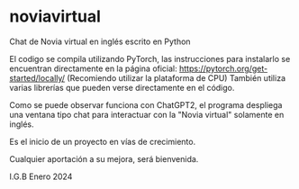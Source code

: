 # noviavirtual
Chat de Novia virtual en inglés escrito en Python

El codigo se compila utilizando PyTorch, las instrucciones para instalarlo se encuentran directamente en la página oficial: https://pytorch.org/get-started/locally/ (Recomiendo utilizar la plataforma de CPU) 
También utiliza varias librerías que pueden verse directamente en el código.

Como se puede observar funciona con ChatGPT2, el programa despliega una ventana tipo chat para interactuar con la "Novia virtual" solamente en inglés.



Es el inicio de un proyecto en vías de crecimiento.

Cualquier aportación a su mejora, será bienvenida.


I.G.B
Enero 2024
